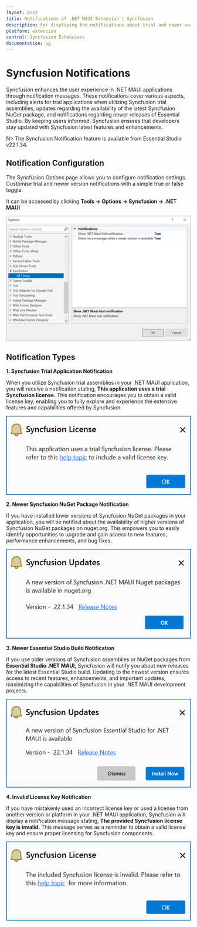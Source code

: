 ```yaml
---
layout: post
title: Notifications of .NET MAUI Extension | Syncfusion
description: For displaying the notifications about trial and newer version update information for Syncfusion applications.
platform: extension
control: Syncfusion Extensions
documentation: ug
---
```


# Syncfusion Notifications

Syncfusion enhances the user experience in .NET MAUI applications through notification messages. These notifications cover various aspects, including alerts for trial applications when utilizing Syncfusion trial assemblies, updates regarding the availability of the latest Syncfusion NuGet package, and notifications regarding newer releases of Essential Studio. By keeping users informed, Syncfusion ensures that developers stay updated with Syncfusion latest features and enhancements.

N> The Syncfusion Notification feature is available from Essential Studio v22.1.34.

## Notification Configuration

The Syncfusion Options page allows you to configure notification settings. Customise trial and newer version notifications with a simple true or false toggle.

It can be accessed by clicking **Tools -> Options -> Syncfusion -> .NET MAUI**

![Option Page](images/maui-optionPage.png)

## Notification Types

**1. Syncfusion Trial Application Notification**

When you utilize Syncfusion trial assemblies in your .NET MAUI application, you will receive a notification stating, **This application uses a trial Syncfusion license.** This notification encourages you to obtain a valid license key, enabling you to fully explore and experience the extensive features and capabilities offered by Syncfusion.

![Trial Notification](images/maui-trial.png)

**2. Newer Syncfusion NuGet Package Notification**

If you have installed lower versions of Syncfusion NuGet packages in your application, you will be notified about the availability of higher versions of Syncfusion NuGet packages on nuget.org. This empowers you to easily identify opportunities to upgrade and gain access to new features, performance enhancements, and bug fixes.

![NuGet Notification](images/maui-nuget.png)

**3. Newer Essential Studio Build Notification**

If you use older versions of Syncfusion assemblies or NuGet packages from **Essential Studio .NET MAUI,** Syncfusion will notify you about new releases for the latest Essential Studio build. Updating to the newest version ensures access to recent features, enhancements, and important updates, maximizing the capabilities of Syncfusion in your .NET MAUI development projects.

![Build Notification](images/maui-build.png)

**4. Invalid License Key Notification**

If you have mistakenly used an incorrect license key or used a license from another version or platform in your .NET MAUI application, Syncfusion will display a notification message stating, **The provided Syncfusion license key is invalid.** This message serves as a reminder to obtain a valid license key and ensure proper licensing for Syncfusion components.

![Invalid Notification](images/maui-invalid.png)

  


